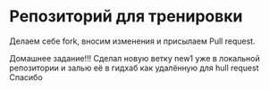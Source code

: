 # Репозиторий для тренировки

Делаем себе fork, вносим изменения и присылаем Pull request.

Домашнее задание!!! 
Сделал новую ветку new1 уже в локальной репозитории и залью её в гидхаб как удалённую для hull request
Спасибо